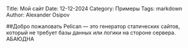 Title: Мой сайт
Date: 12-12-2024
Category: Примеры
Tags: markdown
Author: Alexander Osipov

##Добро пожаловать
Pelican — это генератор статических сайтов, который не требует базы данных или логики на стороне сервера. АБАЮДНА

